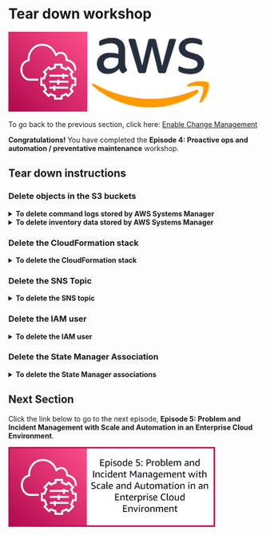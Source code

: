 # Tear down workshop

![](media/ssm-aws-logo.png)

To go back to the previous section, click here: [Enable Change Management](/episode-04-step-03-enable-change-management.md)

**Congratulations!** You have completed the **Episode 4: Proactive ops and automation / preventative maintenance** workshop.

## Tear down instructions

### Delete objects in the S3 buckets

<details>
<summary><b>To delete command logs stored by AWS Systems Manager</b></summary><p>

1. Open the Amazon S3 console at https://s3.console.aws.amazon.com/s3.
1. Choose the S3 bucket for command logs. The name will be similar to ```ssm-command-logs-us-east-1-123456789012```.
1. Choose **Empty**.

    1. On the **Empty bucket** page, type **permanently delete** to confirm deletion of the objects in the S3 bucket.
    1. Choose **Empty**.

</p></details>

<details>
<summary><b>To delete inventory data stored by AWS Systems Manager</b></summary><p>

1. Open the Amazon S3 console at https://s3.console.aws.amazon.com/s3.
1. Choose the S3 bucket for command logs. The name will be similar to ```ssm-resource-sync-us-east-1-123456789012```.
1. Choose **Empty**.

    1. On the **Empty bucket** page, type **permanently delete** to confirm deletion of the objects in the S3 bucket.
    1. Choose **Empty**.

</p></details>

### Delete the CloudFormation stack

<details>
<summary><b>To delete the CloudFormation stack</b></summary><p>

1. Open the AWS CloudFormation console at https://console.aws.amazon.com/cloudformation/home.
1. In the navigation pane, choose **Stacks**.
1. Choose the stack **ssm-workshop-ep04** and click **Delete**.
1. Choose **Delete stack**.

</p></details>

### Delete the SNS Topic

<details>
<summary><b>To delete the SNS topic</b></summary><p>

1. Open the Amazon SNS console at https://console.aws.amazon.com/sns/v3/home.
1. In the navigation pane, choose **Topics**.
1. Choose the SNS topic **ssm-workshop-sns** and choose **Delete**.
1. Enter ```delete me``` and choose **Delete**.

</p></details>

### Delete the IAM user

<details>
<summary><b>To delete the IAM user</b></summary><p>

1. Open the AWS IAM console at https://console.aws.amazon.com/iam/home.
1. In the navigation pane, choose **Users**.
1. Choose the user **approval-user**, choose **Delete user**, and choose **Yes, delete**.

</p></details>

### Delete the State Manager Association

<details>
<summary><b>To delete the State Manager associations</b></summary><p>

1. Open the Systems Manager console at https://console.aws.amazon.com/systems-manager/.
1. In the navigation pane, choose [**State Manager**](https://console.aws.amazon.com/systems-manager/state-manager).
1. Choose the radio button next to the association named **CloudWatchAgent-Install** and choose **Delete**.
1. In the **Delete association** window, choose **Delete**.

</p></details>


## Next Section

Click the link below to go to the next episode, **Episode 5: Problem and Incident Management with Scale and Automation in an Enterprise Cloud Environment**.

[![](media/episode-05.png)](/episode-05-step-00-overview.md)